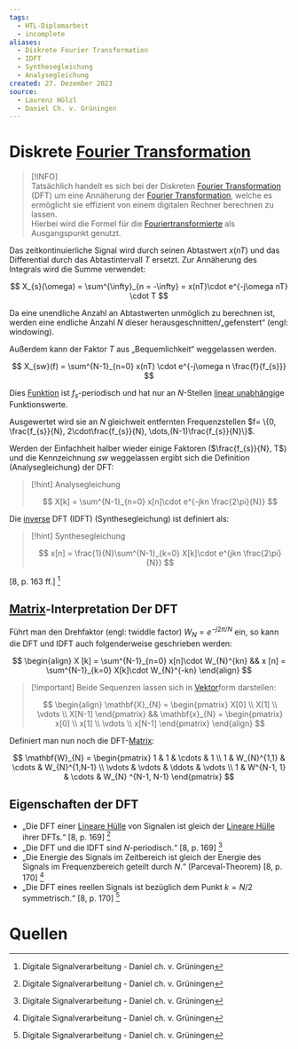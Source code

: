 ```yaml
---
tags:
  - HTL-Diplomarbeit
  - incomplete
aliases:
  - Diskrete Fourier Transformation
  - IDFT
  - Synthesegleichung
  - Analysegleichung
created: 27. Dezember 2023
source:
  - Laurenz Hölzl
  - Daniel Ch. v. Grüningen
---
```


# Diskrete [Fourier Transformation](../../Mathematik/mathe%20(4)/Fourier%20Transformation.md)

> [!INFO]  
> Tatsächlich handelt es sich bei der Diskreten [Fourier Transformation](../../Mathematik/mathe%20(4)/Fourier%20Transformation.md) (DFT) um eine Annäherung der [Fourier Transformation](../../Mathematik/mathe%20(4)/Fourier%20Transformation.md), welche es ermöglicht sie effizient von einem digitalen Rechner berechnen zu lassen.  
Hierbei wird die Formel für die [Fouriertransformierte](../../Mathematik/mathe%20(4)/Fourier%20Transformation.md#Fouriertransformierte) als Ausgangspunkt genutzt.

Das zeitkontinuierliche Signal wird durch seinen Abtastwert $x(nT)$ und das Differential durch das Abtastintervall $T$ ersetzt. Zur Annäherung des Integrals wird die Summe verwendet:

$$ X_{s}(\omega) = \sum^{\infty}_{n = -\infty} = x(nT)\cdot e^{-j\omega nT} \cdot T $$

Da eine unendliche Anzahl an Abtastwerten unmöglich zu berechnen ist, werden eine endliche Anzahl $N$ dieser herausgeschnitten/„gefenstert“ (engl: windowing).

Außerdem kann der Faktor $T$ aus „Bequemlichkeit“ weggelassen werden.

$$ X_{sw}(f) = \sum^{N-1}_{n=0} x(nT) \cdot e^{-j\omega n \frac{f}{f_{s}}} $$

Dies [Funktion](../../Mathematik/Abbild.md) ist $f_{s}$-periodisch und hat nur an $N$-Stellen [linear unabhängig](../../Mathematik/mathe%20(4)/Lineare%20Hülle.md)e Funktionswerte.

Ausgewertet wird sie an $N$ gleichweit entfernten Frequenzstellen $f= \{0, \frac{f_{s}}{N}, 2\cdot\frac{f_{s}}{N}, \dots,(N-1)\frac{f_{s}}{N}\}$.

Werden der Einfachheit halber wieder einige Faktoren ($\frac{f_{s}}{N}, T$) und die Kennzeichnung $sw$ weggelassen ergibt sich die Definition (Analysegleichung) der DFT:

> [!hint] Analysegleichung
>
> $$
> X[k] = \sum^{N-1}_{n=0} x[n]\cdot e^{-jkn \frac{2\pi}{N}}
> $$

Die [inverse](../../Mathematik/mathe%20(4)/Invertierbarkeit.md) DFT (IDFT) (Synthesegleichung) ist definiert als:

> [!hint] Synthesegleichung
>
> $$
> x[n] = \frac{1}{N}\sum^{N-1}_{k=0} X[k]\cdot e^{jkn \frac{2\pi}{N}}
> $$

[8, p. 163 ff.] [^1]

## [Matrix](../../Mathematik/mathe%20(4)/Matrix.md)-Interpretation Der DFT

Führt man den Drehfaktor (engl: twiddle factor) $W_{N} = e^{-j2\pi/N}$ ein, so kann die DFT und IDFT auch folgenderweise geschrieben werden:

$$
\begin{align}
X [k] = \sum^{N-1}_{n=0} x[n]\cdot W_{N}^{kn} && x [n] = \sum^{N-1}_{k=0} X[k]\cdot W_{N}^{-kn}
\end{align}
$$

> [!important] Beide Sequenzen lassen sich in [Vektor](../../Mathematik/mathe%20(3)/Vektor.md)form darstellen:
>
> $$
\begin{align}  
\mathbf{X}_{N} = \begin{pmatrix}  
X[0] \\  
X[1] \\  
\vdots \\  
X[N-1]  
\end{pmatrix} &&  
\mathbf{x}_{N} = \begin{pmatrix}  
x[0] \\  
x[1] \\  
\vdots \\  
x[N-1]  
\end{pmatrix}  
\end{align}
> $$

Definiert man nun noch die DFT-[Matrix](../../Mathematik/mathe%20(4)/Matrix.md):

$$
\mathbf{W}_{N} = \begin{pmatrix}
1 & 1 & \cdots & 1  \\
1 & W_{N}^{1,1} & \cdots & W_{N}^{1,N-1}  \\
\vdots  & \vdots & \ddots & \vdots \\
1 & W^{N-1, 1} & \cdots & W_{N} ^{N-1, N-1}
\end{pmatrix}
$$

## Eigenschaften der DFT

- „Die DFT einer [Lineare Hülle](../../Mathematik/mathe%20(4)/Lineare%20Hülle.md) von Signalen ist gleich der [Lineare Hülle](../../Mathematik/mathe%20(4)/Lineare%20Hülle.md) ihrer DFTs.“ [8, p. 169] [^1]
- „Die DFT und die IDFT sind $N$-periodisch.“ [8, p. 169] [^1]
- „Die Energie des Signals im Zeitbereich ist gleich der Energie des Signals im Frequenzbereich geteilt durch $N$.“ (Parceval-Theorem) [8, p. 170] [^1]
- „Die DFT eines reellen Signals ist bezüglich dem Punkt $k= N/2$ symmetrisch.“ [8, p. 170] [^1]

# Quellen

[^1]: Digitale Signalverarbeitung - Daniel ch. v. Grüningen